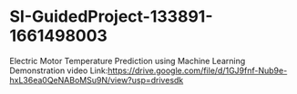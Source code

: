 # SI-GuidedProject-133891-1661498003
Electric Motor Temperature Prediction using Machine Learning
Demonstration video Link:https://drive.google.com/file/d/1GJ9fnf-Nub9e-hxL36ea0QeNABoMSu9N/view?usp=drivesdk
